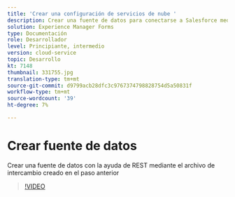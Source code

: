 ```yaml
---
title: 'Crear una configuración de servicios de nube '
description: Crear una fuente de datos para conectarse a Salesforce mediante las credenciales de OAuth
solution: Experience Manager Forms
type: Documentación
role: Desarrollador
level: Principiante, intermedio
version: cloud-service
topic: Desarrollo
kt: 7148
thumbnail: 331755.jpg
translation-type: tm+mt
source-git-commit: d9799acb28dfc3c9767374798828754d5a50831f
workflow-type: tm+mt
source-wordcount: '39'
ht-degree: 7%

---
```


# Crear fuente de datos

Crear una fuente de datos con la ayuda de REST mediante el archivo de intercambio creado en el paso anterior

>[!VIDEO](https://video.tv.adobe.com/v/331755/?quality=12&learn=on)
